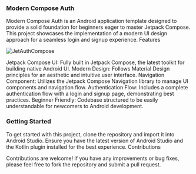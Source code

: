 ### Modern Compose Auth

Modern Compose Auth is an Android application template designed to provide a solid foundation for beginners eager to master Jetpack Compose. This project showcases the implementation of a modern UI design approach for a seamless login and signup experience.
Features

![JetAuthCompose](https://github.com/Aban3049/JetAuthCompose/assets/157634467/2ef4ed72-7959-46a9-8736-dc712958c05c)

Jetpack Compose UI: Fully built in Jetpack Compose, the latest toolkit for building native Android UI.
Modern Design: Follows Material Design principles for an aesthetic and intuitive user interface.
Navigation Component: Utilizes the Jetpack Compose Navigation library to manage UI components and navigation flow.
Authentication Flow: Includes a complete authentication flow with a login and signup page, demonstrating best practices.
Beginner Friendly: Codebase structured to be easily understandable for newcomers to Android development.

### Getting Started

To get started with this project, clone the repository and import it into Android Studio. Ensure you have the latest version of Android Studio and the Kotlin plugin installed for the best experience.
Contributions

Contributions are welcome! If you have any improvements or bug fixes, please feel free to fork the repository and submit a pull request.
